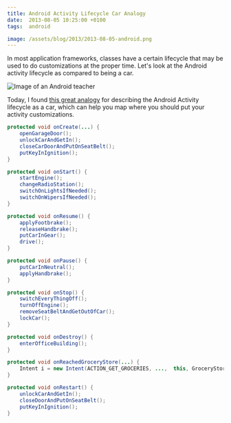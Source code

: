 ```yaml
---
title: Android Activity Lifecycle Car Analogy
date:  2013-08-05 10:25:00 +0100
tags:  android

image: /assets/blog/2013/2013-08-05-android.png
---
```


In most application frameworks, classes have a certain lifecycle that may be used
to do customizations at the proper time. Let's look at the Android activity lifecycle
as compared to being a car.

![Image of an Android teacher]({{page.image}})

Today, I found [this great analogy](http://stackoverflow.com/questions/4553605/difference-between-onstart-and-onresume) for describing the Android Activity lifecycle
as a car, which can help you map where you should put your activity customizations.

```java
protected void onCreate(...) {
    openGarageDoor();
    unlockCarAndGetIn();
    closeCarDoorAndPutOnSeatBelt();
    putKeyInIgnition();
}

protected void onStart() {
    startEngine();
    changeRadioStation();
    switchOnLightsIfNeeded();
    switchOnWipersIfNeeded();
}

protected void onResume() {
    applyFootbrake();
    releaseHandbrake();
    putCarInGear();
    drive();
}

protected void onPause() {
    putCarInNeutral();
    applyHandbrake();
}

protected void onStop() {
    switchEveryThingOff();
    turnOffEngine();
    removeSeatBeltAndGetOutOfCar();
    lockCar();
}

protected void onDestroy() {
    enterOfficeBuilding();
}

protected void onReachedGroceryStore(...) {
    Intent i = new Intent(ACTION_GET_GROCERIES, ...,  this, GroceryStoreActivity.class);
}

protected void onRestart() {
    unlockCarAndGetIn();
    closeDoorAndPutOnSeatBelt();
    putKeyInIgnition();
}
```